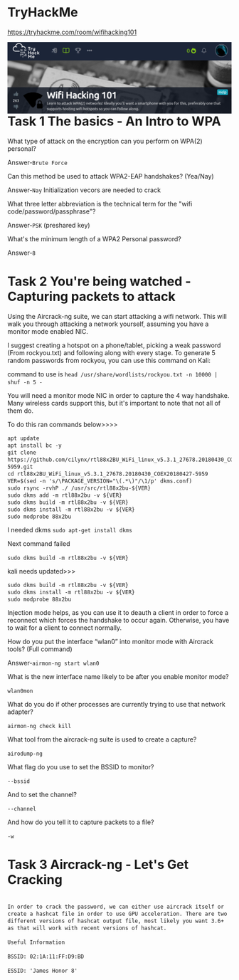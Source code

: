 # TryHackMe
  https://tryhackme.com/room/wifihacking101
  
<img src="wifi_hack.png"
     alt="WIFI_HACK_Marker_icon"
     style="float: left; margin-right: 10px;" />

# Task 1  The basics - An Intro to WPA
What type of attack on the encryption can you perform on WPA(2) personal?

Answer-```Brute Force```

Can this method be used to attack WPA2-EAP handshakes? (Yea/Nay)

Answer-```Nay``` Initialization vecors are needed to crack

What three letter abbreviation is the technical term for the "wifi code/password/passphrase"?

Answer-```PSK```  (preshared key)

What's the minimum length of a WPA2 Personal password?

Answer-```8```

# Task 2  You're being watched - Capturing packets to attack
Using the Aircrack-ng suite, we can start attacking a wifi network. This will walk you through attacking a network yourself, assuming you have a monitor mode enabled NIC.

I suggest creating a hotspot on a phone/tablet, picking a weak password (From rockyou.txt) and following along with every stage. To generate 5 random passwords from rockyou, you can use this command on Kali:

command to use is ```head /usr/share/wordlists/rockyou.txt -n 10000 | shuf -n 5 -```

You will need a monitor mode NIC in order to capture the 4 way handshake. Many wireless cards support this, but it's important to note that not all of them do.

To do this ran commands below>>>>

```apt update
apt update
apt install bc -y
git clone https://github.com/cilynx/rtl88x2BU_WiFi_linux_v5.3.1_27678.20180430_COEX20180427-5959.git
cd rtl88x2BU_WiFi_linux_v5.3.1_27678.20180430_COEX20180427-5959
VER=$(sed -n 's/\PACKAGE_VERSION="\(.*\)"/\1/p' dkms.conf)
sudo rsync -rvhP ./ /usr/src/rtl88x2bu-${VER}
sudo dkms add -m rtl88x2bu -v ${VER}
sudo dkms build -m rtl88x2bu -v ${VER}
sudo dkms install -m rtl88x2bu -v ${VER}
sudo modprobe 88x2bu
```
I needed dkms
```sudo apt-get install dkms```

Next command failed

```sudo dkms build -m rtl88x2bu -v ${VER}```

kali needs updated>>>

```sudo apt-get update && sudo apt-get upgrade && sudo apt-get dist-upgrade
sudo dkms build -m rtl88x2bu -v ${VER}
sudo dkms install -m rtl88x2bu -v ${VER}
sudo modprobe 88x2bu
```
 Injection mode helps, as you can use it to deauth a client in order to force a reconnect which forces the handshake to occur again. Otherwise, you have to wait for a client to connect normally.

How do you put the interface “wlan0” into monitor mode with Aircrack tools? (Full command)

Answer-```airmon-ng start wlan0```

What is the new interface name likely to be after you enable monitor mode?

```wlan0mon```

What do you do if other processes are currently trying to use that network adapter? 

```airmon-ng check kill```

What tool from the aircrack-ng suite is used to create a capture?

```airodump-ng```

What flag do you use to set the BSSID to monitor?

```--bssid```

And to set the channel?

```--channel```

And how do you tell it to capture packets to a file?

```-w```


# Task 3  Aircrack-ng - Let's Get Cracking

```I will attach a capture for you to practice cracking on. If you are spending more than 3 mins cracking, something is likely wrong. (A single core VM on my laptop took around 1min).

In order to crack the password, we can either use aircrack itself or create a hashcat file in order to use GPU acceleration. There are two different versions of hashcat output file, most likely you want 3.6+ as that will work with recent versions of hashcat.

Useful Information

BSSID: 02:1A:11:FF:D9:BD

ESSID: 'James Honor 8'
```
